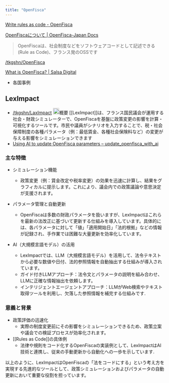 ```yaml
---
title: "OpenFisca"
---
```


[Write rules as code - OpenFisca](https://openfisca.org/en/)

[OpenFiscaについて | OpenFisca-Japan Docs](https://project-inclusive.github.io/OpenFisca-Japan/about_openfisca.html)
> OpenFiscaは、社会制度などをソフトウェアコードとして記述できる(Rule as Code)、フランス発のOSSです

[/tkgshn/OpenFisca](https://scrapbox.io/tkgshn/OpenFisca)

[What is OpenFisca? | Salsa Digital](https://salsa.digital/insights/what-is-openfisca)
- 各国事例

## LexImpact
- [/tkgshn/LaxImpact](https://scrapbox.io/tkgshn/LaxImpact)
<img src='https://scrapbox.io/api/pages/nishio/o3-mini-high/icon' alt='o3-mini-high.icon' height="19.5"/>概要
[[LexImpact]]は、フランス国民議会が運用する社会・財政シミュレーターで、OpenFiscaを基盤に政策変更の影響を計算・可視化するツールです。市民や議員がシナリオを入力することで、税・社会保障制度の各種パラメータ（例：最低賃金、各種社会保険料など）の変更が与える影響をシミュレーションできます
- [Using AI to update OpenFisca parameters – update_openfisca_with_ai](https://documentation.leximpact.dev/ia/explication-en.html)

### 主な特徴
- シミュレーション機能
    - 政策変更（例：賃金改定や税率変更）の効果を迅速に計算し、結果をグラフィカルに提示します。これにより、議会内での政策議論や意思決定が支援されます。

- パラメータ管理と自動更新
    - OpenFiscaは多数の財政パラメータを扱いますが、LexImpactはこれらを最新の法改正に基づいて更新する仕組みを導入しています。具体的には、各パラメータに対して「値」「適用開始日」「法的根拠」などの情報が記録され、手作業では困難な大量更新を効率化しています。

- AI（大規模言語モデル）の活用
    - LexImpactでは、LLM（大規模言語モデル）を活用して、法令テキストから必要な数値や日付、法的参照情報を自動抽出する仕組みが導入されています。
    - ガイド付きLLMアプローチ：法令文とパラメータの説明を組み合わせ、LLMに正確な情報抽出を依頼します。
    - インテリジェントエージェントアプローチ：LLMがWeb検索やテキスト取得ツールを利用し、欠落した参照情報を補完する仕組みです.

### 意義と背景
- 政策評価の迅速化
    - 実際の制度変更前にその影響をシミュレーションできるため、政策立案や議会での検証プロセスが効率化されます。
- [[Rules as Code]]の具体例
    - 法律や規則をコード化するOpenFiscaの実装例として、LexImpactはAI技術と連携し、従来の手動更新から自動化への一歩を示しています.

以上のように、LexImpactはOpenFiscaの「法をコードにする」という考え方を実現する先進的なツールとして、政策シミュレーションおよびパラメータの自動更新において重要な役割を担っています。